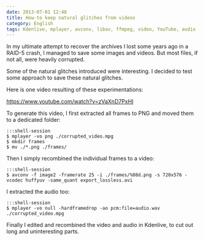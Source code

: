 ```yaml
---
date: 2013-07-01 12:48
title: How-to keep natural glitches from videos
category: English
tags: Kdenlive, mplayer, avconv, libav, ffmpeg, video, YouTube, audio
---
```


In my ultimate attempt to recover the archives I lost some years ago in a RAID-5 crash, I managed to save some images and videos. But most files, if not all, were heavily corrupted.

Some of the natural glitches introduced were interesting. I decided to test some approach to save these natural glitches.

Here is one video resulting of these experimentations:

https://www.youtube.com/watch?v=zVaXnD7PxHI

To generate this video, I first extracted all frames to PNG and moved them to a dedicated folder:

    :::shell-session
    $ mplayer -vo png ./corrupted_video.mpg
    $ mkdir frames
    $ mv ./*.png ./frames/

Then I simply recombined the individual frames to a video:

    :::shell-session
    $ avconv -f image2 -framerate 25 -i ./frames/%08d.png -s 720x576 -vcodec huffyuv -same_quant export_lossless.avi

I extracted the audio too:

    :::shell-session
    $ mplayer -vo null -hardframedrop -ao pcm:file=audio.wav ./corrupted_video.mpg

Finally I edited and recombined the video and audio in Kdenlive, to cut out long and uninteresting parts.
